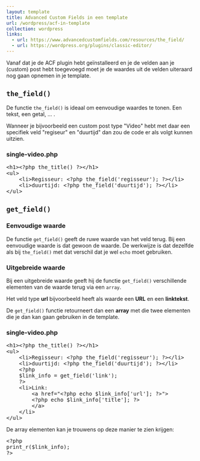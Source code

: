 ```yaml
---
layout: template
title: Advanced Custom Fields in een template
url: /wordpress/acf-in-template
collection: wordpress
links:
  - url: https://www.advancedcustomfields.com/resources/the_field/
  - url: https://wordpress.org/plugins/classic-editor/
---
```


Vanaf dat je de ACF plugin hebt geïnstalleerd en je de velden aan je (custom) post hebt toegevoegd moet je de waardes uit de velden uiteraard nog gaan opnemen in je template.

## <code>the_field()</code>

De functie <code>the_field()</code> is ideaal om eenvoudige waardes te tonen. Een tekst, een getal, ... . 

Wanneer je bijvoorbeeld een custom post type "Video" hebt met daar een specifiek veld "regiseur" en "duurtijd" dan zou de code er als volgt kunnen uitzien.

### single-video.php
<pre>
&lt;h1&gt;&lt;?php the_title() ?&gt;&lt;/h1&gt;
&lt;ul&gt;
    &lt;li>Regisseur: &lt;?php the_field('regisseur'); ?&gt;&lt;/li&gt;
    &lt;li>duurtijd: &lt;?php the_field('duurtijd'); ?&gt;&lt;/li&gt;
&lt;/ul&gt;
</pre> 


## <code>get_field()</code>

### Eenvoudige waarde
De functie <code>get_field()</code> geeft de ruwe waarde van het veld terug. Bij een eenvoudige waarde is dat gewoon de waarde. De werkwijze is dat dezelfde als bij <code>the_field()</code> met dat verschil dat je wel <code>echo</code> moet gebruiken. 

### Uitgebreide waarde
Bij een uitgebreide waarde geeft hij de functie <code>get_field()</code> verschillende elementen van de waarde terug via een <code>array</code>.

Het veld type <strong>url</strong> bijvoorbeeld heeft als waarde een <strong>URL</strong> en een <strong>linktekst</strong>.

De <code>get_field()</code> functie retourneert dan een <strong>array</strong> met die twee elementen die je dan kan gaan gebruiken in de template.

### single-video.php

<pre>
&lt;h1&gt;&lt;?php the_title() ?&gt;&lt;/h1&gt;
&lt;ul&gt;
    &lt;li&gt;Regisseur: &lt;?php the_field('regisseur'); ?&gt;&lt;/li&gt;
    &lt;li&gt;duurtijd: &lt;?php the_field('duurtijd'); ?&gt;&lt;/li&gt;
    &lt;?php 
    $link_info = get_field('link'); 
    ?&gt;
    &lt;li&gt;Link: 
        &lt;a href="&lt;?php echo $link_info['url']; ?&gt;"&gt;
        &lt;?php echo $link_info['title']; ?&gt;
        &lt;/a&gt;
    &lt;/li&gt;
&lt;/ul&gt;    
</pre>

De array elementen kan je trouwens op deze manier te zien krijgen:

<pre>
&lt;?php
print_r($link_info);
?&gt;
</pre>